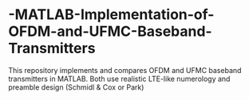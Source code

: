# -MATLAB-Implementation-of-OFDM-and-UFMC-Baseband-Transmitters
This repository implements and compares OFDM and UFMC baseband transmitters in MATLAB. Both use realistic LTE-like numerology and preamble design (Schmidl &amp; Cox or Park)
